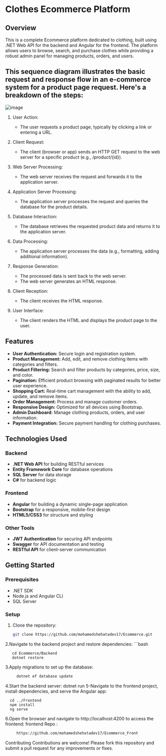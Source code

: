 # Clothes Ecommerce Platform

## Overview
    
This is a complete Ecommerce platform dedicated to clothing, built using .NET Web API for the backend and Angular for the frontend. The platform allows users to browse, search, and purchase clothes while providing a robust admin panel for managing products, orders, and users.

## This sequence diagram illustrates the basic request and response flow in an e-commerce system for a product page request. Here's a breakdown of the steps:

![image](https://github.com/user-attachments/assets/8599a24f-4a8f-48bd-9de9-6f75d2448438)

1. User Action:

   - The user requests a product page, typically by clicking a link or entering a URL.


2. Client Request:

   - The client (browser or app) sends an HTTP GET request to the web server for a specific product (e.g., /product/{id}).


3. Web Server Processing:

   - The web server receives the request and forwards it to the application server.


4. Application Server Processing:

   - The application server processes the request and queries the database for the product details.


5. Database Interaction:

   - The database retrieves the requested product data and returns it to the application server.


6. Data Processing:

     - The application server processes the data (e.g., formatting, adding additional information).


7. Response Generation:

     - The processed data is sent back to the web server.
     - The web server generates an HTML response.


8. Client Reception:

    - The client receives the HTML response.


9. User Interface:

   - The client renders the HTML and displays the product page to the user.

## Features

- **User Authentication:** Secure login and registration system.
- **Product Management:** Add, edit, and remove clothing items with categories and filters.
- **Product Filtering:** Search and filter products by categories, price, size, and color.
- **Pagination:** Efficient product browsing with paginated results for better user experience.
- **Shopping Cart:** Real-time cart management with the ability to add, update, and remove items.
- **Order Management:** Process and manage customer orders.
- **Responsive Design:** Optimized for all devices using Bootstrap.
- **Admin Dashboard:** Manage clothing products, orders, and user information.
- **Payment Integration:** Secure payment handling for clothing purchases.

## Technologies Used

### Backend
- **.NET Web API** for building RESTful services
- **Entity Framework Core** for database operations
- **SQL Server** for data storage
- **C#** for backend logic

### Frontend
- **Angular** for building a dynamic single-page application
- **Bootstrap** for a responsive, mobile-first design
- **HTML5/CSS3** for structure and styling

### Other Tools
- **JWT Authentication** for securing API endpoints
- **Swagger** for API documentation and testing
- **RESTful API** for client-server communication

## Getting Started

### Prerequisites

- .NET SDK
- Node.js and Angular CLI
- SQL Server

### Setup

1. Clone the repository:
     ```bash
     git clone https://github.com/mohamedshehatadev17/Ecommerce.git
2.Navigate to the backend project and restore dependencies:
     ```bash
     
       cd Ecommerce/Backend
       dotnet restore
3.Apply migrations to set up the database:
  ```bash
       dotnet ef database update
```
4.Start the backend server:
   dotnet run
5-Navigate to the frontend project, install dependencies, and serve the Angular app:

      cd ../Frontend
      npm install
      ng serve
6.Open the browser and navigate to http://localhost:4200 to access the frontend: 
frontend Repo : 
```bash
     https://github.com/mohamedshehatadev17/Ecommerce_Front
```
Contributing
Contributions are welcome! Please fork this repository and submit a pull request for any improvements or fixes.


